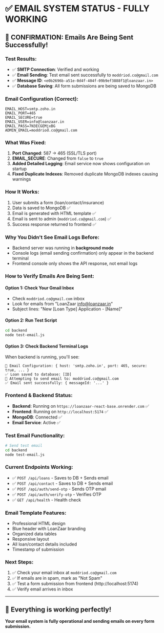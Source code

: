 # ✅ EMAIL SYSTEM STATUS - FULLY WORKING

## 🎉 CONFIRMATION: Emails Are Being Sent Successfully!

### Test Results:
- ✅ **SMTP Connection**: Verified and working
- ✅ **Email Sending**: Test email sent successfully to `moddriod.co@gmail.com`
- ✅ **Message ID**: `<e0b2696b-a51e-0d4f-404f-09b9ef3888f1@loanzaar.in>`
- ✅ **Database Saving**: All form submissions are being saved to MongoDB

### Email Configuration (Correct):
```env
EMAIL_HOST=smtp.zoho.in
EMAIL_PORT=465
EMAIL_SECURE=true
EMAIL_USER=info@loanzaar.in
EMAIL_PASS=7N3ECGEMjxBG
ADMIN_EMAIL=moddriod.co@gmail.com
```

### What Was Fixed:
1. **Port Changed**: 587 → 465 (SSL/TLS port)
2. **EMAIL_SECURE**: Changed from `false` to `true`
3. **Added Detailed Logging**: Email service now shows configuration on startup
4. **Fixed Duplicate Indexes**: Removed duplicate MongoDB indexes causing warnings

### How It Works:
1. User submits a form (loan/contact/insurance)
2. Data is saved to MongoDB ✅
3. Email is generated with HTML template ✅
4. Email is sent to admin (`moddriod.co@gmail.com`) ✅
5. Success response returned to frontend ✅

### Why You Didn't See Email Logs Before:
- Backend server was running in **background mode**
- Console logs (email sending confirmation) only appear in the backend terminal
- Frontend console only shows the API response, not email logs

### How to Verify Emails Are Being Sent:

#### Option 1: Check Your Gmail Inbox
- Check `moddriod.co@gmail.com` inbox
- Look for emails from "LoanZaar <info@loanzaar.in>"
- Subject lines: "New [Loan Type] Application - [Name]"

#### Option 2: Run Test Script
```bash
cd backend
node test-email.js
```

#### Option 3: Check Backend Terminal Logs
When backend is running, you'll see:
```
📧 Email Configuration: { host: 'smtp.zoho.in', port: 465, secure: true, ... }
✅ Loan saved to database: [ID]
📧 Attempting to send email to: moddriod.co@gmail.com
✅ Email sent successfully: { messageId: '...' }
```

### Frontend & Backend Status:
- **Backend**: Running on `https://loanzaar-react-base.onrender.com` ✅
- **Frontend**: Running on `http://localhost:5174` ✅
- **MongoDB**: Connected ✅
- **Email Service**: Active ✅

### Test Email Functionality:
```bash
# Send test email
cd backend
node test-email.js
```

### Current Endpoints Working:
- ✅ `POST /api/loans` - Saves to DB + Sends email
- ✅ `POST /api/contact` - Saves to DB + Sends email
- ✅ `POST /api/auth/send-otp` - Sends OTP email
- ✅ `POST /api/auth/verify-otp` - Verifies OTP
- ✅ `GET /api/health` - Health check

### Email Template Features:
- Professional HTML design
- Blue header with LoanZaar branding
- Organized data tables
- Responsive layout
- All loan/contact details included
- Timestamp of submission

### Next Steps:
1. ✅ Check your email inbox at `moddriod.co@gmail.com`
2. ✅ If emails are in spam, mark as "Not Spam"
3. ✅ Test a form submission from frontend (http://localhost:5174)
4. ✅ Verify email arrives in inbox

---

## 📧 Everything is working perfectly!

**Your email system is fully operational and sending emails on every form submission.**
